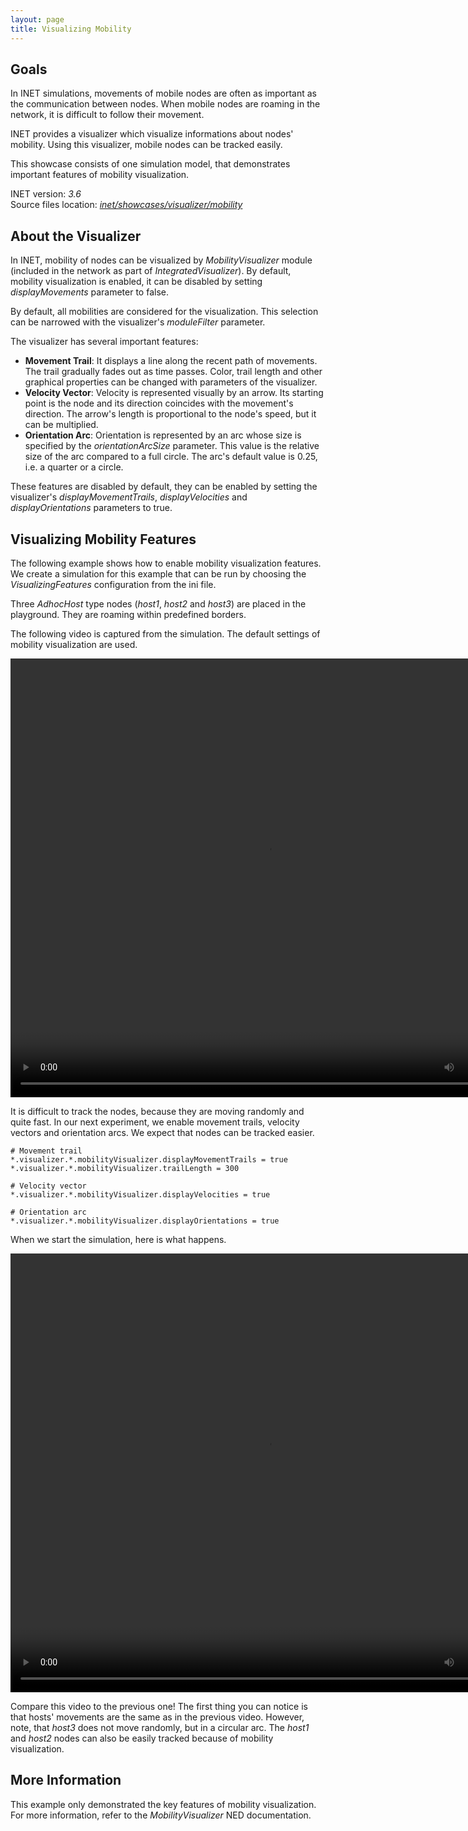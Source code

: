 ```yaml
---
layout: page
title: Visualizing Mobility
---
```


## Goals

In INET simulations, movements of mobile nodes are often as important as the
communication between nodes. When mobile nodes are roaming in the network, it
is difficult to follow their movement.

INET provides a visualizer which visualize informations about nodes' mobility.
Using this visualizer, mobile nodes can be tracked easily.

This showcase consists of one simulation model, that demonstrates important
features of mobility visualization.

INET version: <var>3.6</var><br>
Source files location: <a href="https://github.com/inet-framework/inet-showcases/tree/master/visualizer/mobility" target="_blank"><var>inet/showcases/visualizer/mobility</var></a>

## About the Visualizer

In INET, mobility of nodes can be visualized by <var>MobilityVisualizer</var>
module (included in the network as part of <var>IntegratedVisualizer</var>). By
default, mobility visualization is enabled, it can be disabled by setting
<var>displayMovements</var> parameter to false.

By default, all mobilities are considered for the visualization. This selection can be
narrowed with the visualizer's <var>moduleFilter</var> parameter.

The visualizer has several important features:

-   **Movement Trail**: It displays a line along the recent path of movements. The trail gradually fades out as time passes. Color, trail length and other graphical properties can be changed with parameters of the visualizer.
-   **Velocity Vector**: Velocity is represented visually by an arrow. Its starting point is the node and its direction coincides with the movement's direction. The arrow's length is proportional to the node's speed, but it can be multiplied.
-   **Orientation Arc**: Orientation is represented by an arc whose size is specified by the <var>orientationArcSize</var> parameter. This value is the relative size of the arc compared to a full circle. The arc's default value is 0.25, i.e. a quarter or a circle.

These features are disabled by default, they can be enabled by setting the
visualizer's <var>displayMovementTrails</var>, <var>displayVelocities</var>
and <var>displayOrientations</var> parameters to true.

## Visualizing Mobility Features

The following example shows how to enable mobility visualization features. We
create a simulation for this example that can be run by choosing the
<var>VisualizingFeatures</var> configuration from the ini file.

Three <var>AdhocHost</var> type nodes (<var>host1</var>,
<var>host2</var> and <var>host3</var>) are placed in the playground. They are
roaming within predefined borders.

The following video is captured from the simulation. The default settings of
mobility visualization are used.

<video autoplay loop controls onclick="this.paused ? this.play() : this.pause();" width="822" height="702" src="NoFeatures_v0620.m4v"></video>

It is difficult to track the nodes, because they are moving randomly and quite fast.
In our next experiment, we enable movement trails, velocity vectors and
orientation arcs. We expect that nodes can be tracked easier.

``` {.snippet}
# Movement trail
*.visualizer.*.mobilityVisualizer.displayMovementTrails = true
*.visualizer.*.mobilityVisualizer.trailLength = 300

# Velocity vector
*.visualizer.*.mobilityVisualizer.displayVelocities = true

# Orientation arc
*.visualizer.*.mobilityVisualizer.displayOrientations = true
```

When we start the simulation, here is what happens.

<video autoplay loop controls onclick="this.paused ? this.play() : this.pause();" width="822" height="702" src="VisualizingFeatures_v0627.m4v"></video>

Compare this video to the previous one! The first thing you can notice is that
hosts' movements are the same as in the previous video. However, note, that
<var>host3</var> does not move randomly, but in a circular arc. The
<var>host1</var> and <var>host2</var> nodes can also be easily tracked because of
mobility visualization.

## More Information

This example only demonstrated the key features of mobility visualization. For
more information, refer to the <var>MobilityVisualizer</var> NED
documentation.
